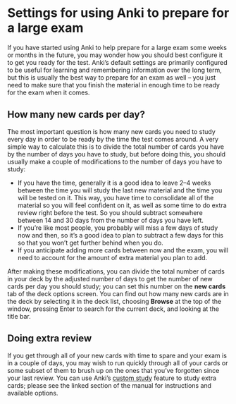 # Settings for using Anki to prepare for a large exam

If you have started using Anki to help prepare for a large exam some weeks or months in the future, you may wonder how you should best configure it to get you ready for the test. Anki’s default settings are primarily configured to be useful for learning and remembering information over the long term, but this is usually the best way to prepare for an exam as well – you just need to make sure that you finish the material in enough time to be ready for the exam when it comes.

How many new cards per day?
-------------------

The most important question is how many new cards you need to study every day in order to be ready by the time the test comes around. A very simple way to calculate this is to divide the total number of cards you have by the number of days you have to study, but before doing this, you should usually make a couple of modifications to the number of days you have to study:

* If you have the time, generally it is a good idea to leave 2–4 weeks between the time you will study the last new material and the time you will be tested on it. This way, you have time to consolidate all of the material so you will feel confident on it, as well as some time to do extra review right before the test. So you should subtract somewhere between 14 and 30 days from the number of days you have left.
* If you’re like most people, you probably will miss a few days of study now and then, so it’s a good idea to plan to subtract a few days for this so that you won’t get further behind when you do.
* If you anticipate adding more cards between now and the exam, you will need to account for the amount of extra material you plan to add.

After making these modifications, you can divide the total number of cards in your deck by the adjusted number of days to get the number of new cards per day you should study; you can set this number on the **new cards** tab of the deck options screen. You can find out how many new cards are in the deck by selecting it in the deck list, choosing **Browse** at the top of the window, pressing Enter to search for the current deck, and looking at the title bar.

Doing extra review
------------------

If you get through all of your new cards with time to spare and your exam is in a couple of days, you may wish to run quickly through all of your cards or some subset of them to brush up on the ones that you’ve forgotten since your last review. You can use Anki’s [custom study](https://docs.ankiweb.net/filtered-decks.html#custom-study) feature to study extra cards; please see the linked section of the manual for instructions and available options.